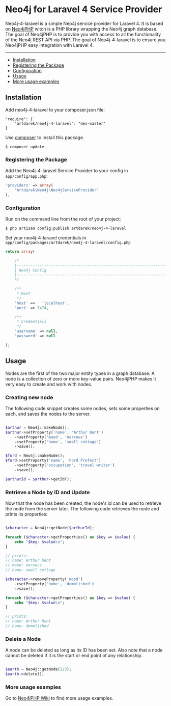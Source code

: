 # Neo4j for Laravel 4 Service Provider

Neo4j-4-laravel is a simple Neo4j service provider for Laravel 4. It is based on [Neo4jPHP](https://github.com/jadell/neo4jphp) 
witch is a PHP library wrapping the Neo4j graph database. The goal of Neo4jPHP is to provide you with access to all the functionality 
of the Neo4j REST API via PHP. The goal of Neo4j-4-laravel is to ensure you Neo4jPHP easy integration with Laravel 4.

---

- [Installation](#installation)
- [Registering the Package](#registering-the-package)
- [Configuration](#Configuration)
- [Usage](#usage)
- [More usage examples](#more-usage-examples)

## Installation

Add neo4j-4-laravel to your composer.json file:

```
"require": {
	"artdarek/neo4j-4-laravel": "dev-master"
}
```

Use [composer](http://getcomposer.org) to install this package.

```
$ composer update
```

### Registering the Package

Add the Neo4j-4-laravel Service Provider to your config in ``app/config/app.php``:

```php
'providers' => array(
	'Artdarek\Neo4j\Neo4jServiceProvider'
),
```

### Configuration

Run on the command line from the root of your project:

```
$ php artisan config:publish artdarek/neo4j-4-laravel
```

Set your neo4j-4-laravel credentials in ``app/config/packages/artdarek/neo4j-4-laravel/config.php``

```php
return array( 

	/*
	|--------------------------------------------------------------------------
	| Neo4j Config
	|--------------------------------------------------------------------------
	*/

	/**
	 * Host
	 */
	'host' => 	'localhost',
	'port' => 7474, 

	/**
	 * Credentials
	 */
	'username' => null,
	'password' => null 

);
```

## Usage

Nodes are the first of the two major entity types in a graph database. 
A node is a collection of zero or more key-value pairs. 
Neo4jPHP makes it very easy to create and work with nodes.

### Creating new node

The following code snippet creates some nodes, sets some properties on each, and saves the nodes to the server. 

```php

$arthur = Neo4j::makeNode();
$arthur->setProperty('name', 'Arthur Dent')
    ->setProperty('mood', 'nervous')
    ->setProperty('home', 'small cottage')
    ->save();

$ford = Neo4j::makeNode();
$ford->setProperty('name', 'Ford Prefect')
    ->setProperty('occupation', 'travel writer')
    ->save();

$arthurId = $arthur->getId();

```

### Retrieve a Node by ID and Update

Now that the node has been created, the node's id can be used to retrieve the node from the server later.
The following code retrieves the node and prints its properties:

```php

$character = Neo4j::getNode($arthurId);

foreach ($character->getProperties() as $key => $value) {
    echo "$key: $value\n";
}

// prints:
// name: Arthur Dent
// mood: nervous
// home: small cottage

$character->removeProperty('mood')
    ->setProperty('home', 'demolished')
    ->save();

foreach ($character->getProperties() as $key => $value) {
    echo "$key: $value\n";
}

// prints:
// name: Arthur Dent
// home: demolished

```

### Delete a Node

A node can be deleted as long as its ID has been set. 
Also note that a node cannot be deleted if it is the start or end point of any relationship.

```php

$earth = Neo4j::getNode(123);
$earth->delete();

```

### More usage examples

Go to [Neo4jPHP Wiki](https://github.com/jadell/neo4jphp/wiki) to find more usage examples.
